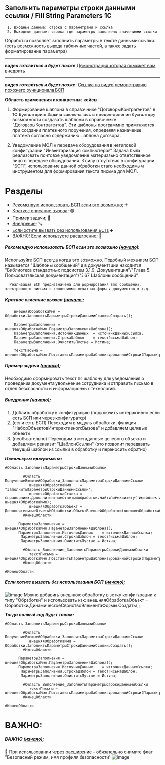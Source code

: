 ##### <a name="pageup"></a>

## Заполнить параметры строки данными ссылки / Fill String Parameters 1C
   
     1. Входные данные: строка с параметрами и ссылка
     2. Выходные данные: строка где параметры заполнены значениями ссылки

Обработка позволяет заполнить параметры в тексте данными ссылки. 
(есть возможность вывода табличных частей, а также задать форматирование параметра)

---
***видео готовиться и будет позже***
[Демонстрация которая поможет вам внедрить](http://example.com)

---
***видео готовиться и будет позже***:
[Ссылка на видео демонстрацию похожего функционала БСП](http://example.com)

__Область применения и конкретные кейсы__:

1. Формирование шаблона в справочнике "ДоговорыКонтрагентов" в 1С:Бухгалтерия:
Задача заключалась в предоставлении бухгалтеру возможности
создавать шаблоны в справочнике "ДоговорыКонтрагентов".
Эти шаблоны программно применяются при создании платежного поручения,
определяя назначение платежа согласно содержанию шаблона договора.

2. Уведомление МОЛ о передаче оборудования в нетиповой конфигурации "Инвентаризация компьютеров"
Задача была реализовать почтовое уведомление материально ответственное лицо о передаче оборудования.
В силу отсутствия в конфигурации "БСП", использование данной обработки стало необходимым инструментом
для формирования текста письма для МОЛ.

# Разделы

+ [Рекомендую использовать БСП если это возможно](#step0); ➕
+ [Краткое описание вызова](#step1);  🟣
+ [Пример задачи](#step2); 🔘
+ [Внедрение](#step3); 🪚
+ [Если хотите вызвать без использования БСП](#step4); ➕
+ [ВАЖНО! Если используете расширение](#add0); 🔘

##### <a name="step0"></a> Рекомендую использовать БСП если это возможно [(начало)](#pageup);

Используйте БСП всегда когда это возможно. Подобный механизм БСП называется "Шаблоны сообщений"
и в документации находится "Библиотека стандартных подсистем 3.1.9. Документация"/"Глава 5. Пользовательская документация"/"5.67 Шаблоны сообщений"

      Реализация БСП предназначена для формирования sms сообщения, электронного письма с вложениями печатных форм и документов и т.д.

##### <a name="step1"></a> Краткое описание вызова [(начало)](#pageup);

```
	внешняяОбработкаИмя = Обработки.ЗаполнитьПараметрыСтрокиДаннымиСсылки.Создать();
		
	ПараметрыЗаполнения = внешняяОбработкаИмя.ПараметрыЗаполненияШаблона();
	ПараметрыЗаполнения.ИсточникДанных	= источникДанныхСсылка;
	ПараметрыЗаполнения.СтрокаШаблон	= текстПисьмаШаблон;
	ПараметрыЗаполнения.ОчиститьПустые = Истина;
	
	текстПисьма = внешняяОбработкаИмя.ПодставитьПараметрыШаблонизированнойСтроки(ПараметрыЗаполнения);

```

##### <a name="step2"></a> Пример задачи [(начало)](#pageup);

Необходимо сформировать текст по шаблону для уведомления о проведении документа увольнение сотрудника
и отправить письмо в отдел безопасности и информационных технологий.

##### <a name="step3"></a> Внедрение [(начало)](#pageup);

1. Добаить обработку в конфигурацию (подключить интерактивно если есть БСП или через конфигуратор)
2. (если есть БСП) Переходим в модуль обработки, функция "НаборОбъектовИнтерактивногоВызова" и добавляем целевые объекты
3. (необязательно) Переходим в метаданные целевого объекта и добавляем реквизит "ШаблонСсылки"
   (это позволит передавать текущий шаблон из ссылки в обработку и переносить обратно)

***Используем программно:***

```
#Область ЗаполнитьПараметрыСтрокиДаннымиСсылки

		#Область ПолучениеВнешнейОбработки_ЗаполнитьПараметрыСтрокиДаннымиСсылки
		   внешняяОбработкаИмя    = "ЗаполнитьПараметрыСтрокиДаннымиСсылки";
		   внешняяОбработкаСсылка = Справочники.ДополнительныеОтчетыИОбработки.НайтиПоРеквизиту("ИмяОбъекта", внешняяОбработкаИмя);
		   внешняяОбработкаОбъект = ДополнительныеОтчетыИОбработки.ОбъектВнешнейОбработки(внешняяОбработкаСсылка);
		#КонецОбласти

      ПараметрыЗаполнения = внешняяОбработкаИмя.ПараметрыЗаполненияШаблона();
      ПараметрыЗаполнения.ИсточникДанных	= источникДанныхСсылка;
	   ПараметрыЗаполнения.СтрокаШаблон	= текстПисьмаШаблон;
	   ПараметрыЗаполнения.ОчиститьПустые = Истина;

		#Область Выполнение_ЗаполнитьПараметрыСтрокиДаннымиСсылки
		   текстПисьма = внешняяОбработкаИмя.ПодставитьПараметрыШаблонизированнойСтроки(ПараметрыЗаполнения);
		#КонецОбласти

#КонецОбласти
```

##### <a name="step4"></a> Если хотите вызвать без использования БСП [(начало)](#pageup);

![image](https://github.com/KistanovSerhii/ElemetsOfFormDynamicP/assets/28355711/901217c0-3499-430a-be13-163d2a5f5937)
Можно добавить внешнюю обработку в ветку конфигурации к типу "Обработки" и использовать как:
внешняяОбработкаОбъект = Обработки.ДинамическоеСвойствоЭлементаФормы.Создать();

***Тогда полный код будет таким:***

```
#Область ЗаполнитьПараметрыСтрокиДаннымиСсылки

		#Область ПолучениеВнешнейОбработки_ЗаполнитьПараметрыСтрокиДаннымиСсылки
		   внешняяОбработкаИмя = Обработки.ЗаполнитьПараметрыСтрокиДаннымиСсылки.Создать();
		#КонецОбласти

      ПараметрыЗаполнения = внешняяОбработкаИмя.ПараметрыЗаполненияШаблона();
      ПараметрыЗаполнения.ИсточникДанных	= источникДанныхСсылка;
	   ПараметрыЗаполнения.СтрокаШаблон	= текстПисьмаШаблон;
	   ПараметрыЗаполнения.ОчиститьПустые = Истина;

		#Область Выполнение_ЗаполнитьПараметрыСтрокиДаннымиСсылки
		   текстПисьма = внешняяОбработкаИмя.ПодставитьПараметрыШаблонизированнойСтроки(ПараметрыЗаполнения);
		#КонецОбласти

#КонецОбласти
```

# ВАЖНО:

##### <a name="add0"></a> ВАЖНО [(начало)](#pageup); 

 🔘 При использовании через расширение - обязательно снимите флаг "Безопасный режим, имя профиля безопасности"
![image](https://github.com/KistanovSerhii/ElemetsOfFormDynamicP/assets/28355711/7a0d51e4-fb60-4885-857a-61993c5aa62b)
 

